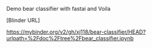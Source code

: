 Demo bear classifier with fastai and Voila

[Blinder URL]

https://mybinder.org/v2/gh/xj118/bear-classifier/HEAD?urlpath=%2Fdoc%2Ftree%2Fbear_classifier.ipynb
